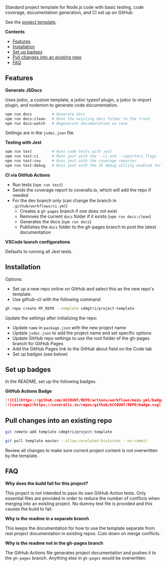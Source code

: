 
Standard project template for Node.js code with basic testing, code coverage, documentation generation, and CI set up on GitHub.

See the [project template](https://github.com/cdmgtri/project-template).

**Contents**

- [Features](#features)
- [Installation](#installation)
- [Set up badges](#set-up-badges)
- [Pull changes into an existing repo](#pull-changes-into-an-existing-repo)
- [FAQ](#faq)

## Features

**Generate JSDocs**

Uses jsdoc, a custom template, a jsdoc typeof plugin, a jsdoc ts-import plugin, and nodemon to generate code documentation.

```sh
npm run docs         # Generate docs
npm run docs:clean   # Move the existing docs folder to the trash
npm run docs:watch   # Regenerate documentation on save
```

Settings are in the `jsdoc.json` file.

**Testing with Jest**

```sh
npm run test         # Runs code tests with jest
npm run test:ci      # Runs jest with the --ci and --reporters flags
npm run test:cov     # Runs jest with the coverage reporter
npm run test:debug   # Runs jest with the JS debug utility enabled for decorated console.error messages
```

**CI via GitHub Actions**

- Run tests (`npm run test`)
- Sends the coverage report to coveralls.io, which will add the repo if needed
- For the dev branch only (can change the branch in `.github/workflows/ci.yml`)
  - Creates a `gh-pages` branch if one does not exist
  - Removes the current `docs` folder if it exists (`npm run docs:clean`)
  - Generates the docs (`npm run docs`)
  - Publishes the `docs` folder to the gh-pages branch to post the latest documentation

**VSCode launch configurations**

Defaults to running all Jest tests.

## Installation

Options:

- Set up a new repo online on GitHub and select this as the new repo's template.
- Use github-cli with the following command

```sh
gh repo create MY_REPO --template cdmgtri/project-template
```

Update the settings after initializing the repo:

- Update `name` in `package.json` with the new project name
- Update `jsdoc.json` to add the project name and set specific options
- Update GitHub repo settings to use the root folder of the gh-pages branch for GitHub Pages
- Add the GitHub Pages link to the GitHub about field on the Code tab
- Set up badges (see below)

## Set up badges

In the README, set up the following badges.

**GitHub Actions Badge**

```md
[![CI](https://github.com/ACCOUNT/REPO/actions/workflows/main.yml/badge.svg)](https://github.com/ACCOUNT/REPO/actions)
[![coverage](https://coveralls.io/repos/github/ACCOUNT/REPO/badge.svg)](https://coveralls.io/github/ACCOUNT/REPO)
```

## Pull changes into an existing repo

```sh
git remote add template cdmgtri/project-template

git pull template master --allow-unrelated-histories --no-commit
```

Review all changes to make sure current project content is not overwritten by the template.

## FAQ

**Why does the build fail for this project?**

This project is not intended to pass its own GitHub Action tests.  Only essential files are provided in order to reduce the number of conflicts when merging into an existing project.  No dummy test file is provided and this causes the build to fail.

**Why is the readme in a separate branch**

This keeps the documentation for how to use the template separate from real project documentation in existing repos.  Cuts down on merge conflicts.

**Why is the readme not in the gh-pages branch**

The GitHub Actions file generates project documentation and pushes it to the `gh-pages` branch.  Anything else in `gh-pages` would be overwritten.
